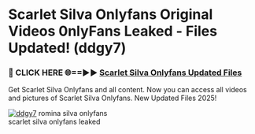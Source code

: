 # Scarlet Silva Onlyfans Original Videos 0nlyFans Leaked - Files Updated! (ddgy7)

<h3>🔴 CLICK HERE 🌐==►► <a href="https://tinyurl.com/x26r9saj" rel="nofollow">Scarlet Silva Onlyfans Updated Files</a></h3>

Get Scarlet Silva Onlyfans and all content. Now you can access all videos and pictures of Scarlet Silva Onlyfans. New Updated Files 2025!

[![ddgy7](https://i.imgur.com/LkgZPqh.gif)](https://tinyurl.com/x26r9saj)
romina silva onlyfans<br>
scarlet silva onlyfans leaked